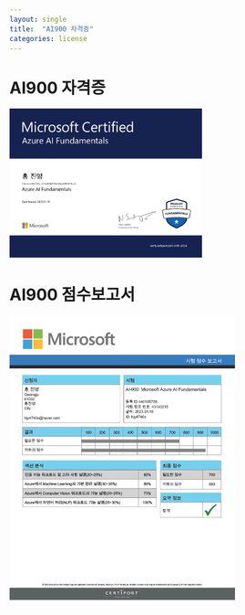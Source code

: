 ```yaml
---
layout: single
title:  "AI900 자격증"
categories: license
---
```


# AI900 자격증
<img src="../images/license.jpg" alt="license" style="zoom:33%;" />

# AI900 점수보고서
<img src="../images/2023-03-31-AI900 자격증/report.jpg" alt="report" style="zoom:50%;" />

